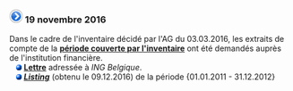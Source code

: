 ### ![](item.png) 19 novembre 2016

Dans le cadre de l'inventaire décidé par l'AG du 03.03.2016, les extraits de compte de la [**période couverte par l'inventaire**](https://sites.google.com/site/brab80invent2016/page-1) ont été demandés auprès de l'institution financière.   
&nbsp;&nbsp;&nbsp;![](blue_bullet.gif)&nbsp;[**Lettre**](https://drive.google.com/file/d/0B_p7giU0NqM8aGF0bGtuaUE1eGc) adressée à _ING Belgique_.   
&nbsp;&nbsp;&nbsp;![](blue_bullet.gif)&nbsp;[**_Listing_**](https://drive.google.com/open?id=0B_p7giU0NqM8bXZqSnV5U0ZoRzA) (obtenu le 09.12.2016) de la période {01.01.2011 - 31.12.2012}

